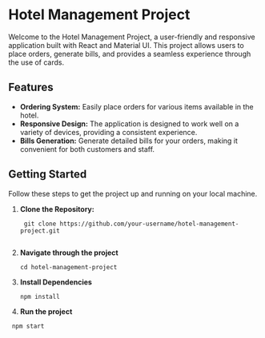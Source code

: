 # Hotel Management Project

Welcome to the Hotel Management Project, a user-friendly and responsive application built with React and Material UI. This project allows users to place orders, generate bills, and provides a seamless experience through the use of cards.

## Features

- **Ordering System:** Easily place orders for various items available in the hotel.
- **Responsive Design:** The application is designed to work well on a variety of devices, providing a consistent experience.
- **Bills Generation:** Generate detailed bills for your orders, making it convenient for both customers and staff.

## Getting Started

Follow these steps to get the project up and running on your local machine.

1. **Clone the Repository:**
   ```
    git clone https://github.com/your-username/hotel-management-project.git
 
2. **Navigate through the project**
    ```
   cd hotel-management-project
    
3. **Install Dependencies**
    ```
   npm install
    
3. **Run the project**
  ```
   npm start
  
